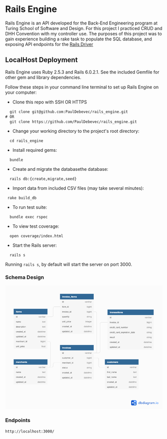 # Rails Engine

Rails Engine is an API developed for the Back-End Engineering program at Turing School of Software and Design. For this project I practiced CRUD and DHH Convention with my controller use. The purposes of this project was to gain experience building a rake task to populate the SQL database, and exposing API endpoints for the [Rails Driver](https://www.google.com)

## LocalHost Deployment

Rails Engine uses Ruby 2.5.3 and Rails 6.0.2.1. See the included Gemfile for other gem and library dependencies.

Follow these steps in your command line terminal to set up Rails Engine on your computer:

 - Clone this repo with SSH OR HTTPS 
```
  git clone git@github.com:PaulDebevec/rails_engine.git
# OR
  git clone https://github.com/PaulDebevec/rails_engine.git
```
 - Change your working directory to the project's root directory:
```
  cd rails_engine
```
 - Install required gems:
```
  bundle
```
 - Create  and migrate the databasethe database:
```
  rails db:{create,migrate,seed}
```
 - Import data from included CSV files (may take several minutes):
 ```
  rake build_db
```
 - To run test suite:
```
  bundle exec rspec
```
 - To view test coverage:
```
  open coverage/index.html
```
 - Start the Rails server: 
```
  rails s
```

Running `rails s`, by default will start the server on port 3000. 

### Schema Design

![](app/assets/images/rails_engine.png)


### Endpoints

`http://localhost:3000/`
